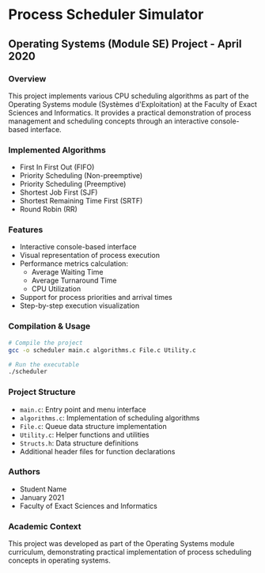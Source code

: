 # Process Scheduler Simulator
## Operating Systems (Module SE) Project - April 2020

### Overview
This project implements various CPU scheduling algorithms as part of the Operating Systems module (Systèmes d'Exploitation) at the Faculty of Exact Sciences and Informatics. It provides a practical demonstration of process management and scheduling concepts through an interactive console-based interface.

### Implemented Algorithms
- First In First Out (FIFO)
- Priority Scheduling (Non-preemptive)
- Priority Scheduling (Preemptive)
- Shortest Job First (SJF)
- Shortest Remaining Time First (SRTF)
- Round Robin (RR)

### Features
- Interactive console-based interface
- Visual representation of process execution
- Performance metrics calculation:
  - Average Waiting Time
  - Average Turnaround Time
  - CPU Utilization
- Support for process priorities and arrival times
- Step-by-step execution visualization

### Compilation & Usage
```bash
# Compile the project
gcc -o scheduler main.c algorithms.c File.c Utility.c

# Run the executable
./scheduler
```

### Project Structure
- `main.c`: Entry point and menu interface
- `algorithms.c`: Implementation of scheduling algorithms
- `File.c`: Queue data structure implementation
- `Utility.c`: Helper functions and utilities
- `Structs.h`: Data structure definitions
- Additional header files for function declarations

### Authors
- Student Name
- January 2021
- Faculty of Exact Sciences and Informatics

### Academic Context
This project was developed as part of the Operating Systems module curriculum, demonstrating practical implementation of process scheduling concepts in operating systems.
